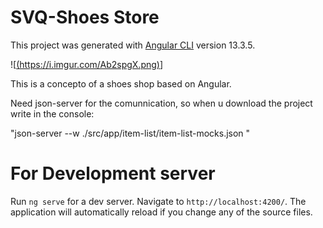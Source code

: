 # SVQ-Shoes Store

This project was generated with [Angular CLI](https://github.com/angular/angular-cli) version 13.3.5.

![[(https://i.imgur.com/Ab2spgX.png)](https://i.imgur.com/Ab2spgX.png)]

This is a concepto of a shoes shop based on Angular.

Need json-server for the comunnication, so when u download the project write in the console:

"json-server --w ./src/app/item-list/item-list-mocks.json " 

# For Development server

Run `ng serve` for a dev server. Navigate to `http://localhost:4200/`. The application will automatically reload if you change any of the source files.

